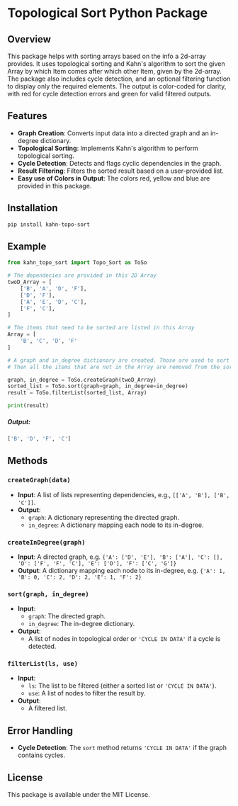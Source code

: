 # Topological Sort Python Package

## Overview

This package helps with sorting arrays based on the info a 2d-array provides. It uses topological sorting and Kahn's algorithm to sort the given Array by which Item comes after which other Item, given by the 2d-array. The package also includes cycle detection, and an optional filtering function to display only the required elements. The output is color-coded for clarity, with red for cycle detection errors and green for valid filtered outputs.

## Features

- **Graph Creation**: Converts input data into a directed graph and an in-degree dictionary.
- **Topological Sorting**: Implements Kahn's algorithm to perform topological sorting.
- **Cycle Detection**: Detects and flags cyclic dependencies in the graph.
- **Result Filtering**: Filters the sorted result based on a user-provided list.
- **Easy use of Colors in Output**: The colors red, yellow and blue are provided in this package.

## Installation

```bash
pip install kahn-topo-sort
```

## Example

```python
from kahn_topo_sort import Topo_Sort as ToSo

# The dependecies are provided in this 2D Array
twoD_Array = [
    ['B', 'A', 'D', 'F'],
    ['D', 'F'],
    ['A', 'E', 'D', 'C'],
    ['F', 'C'],
]

# The items that need to be sorted are listed in this Array
Array = [
    'B', 'C', 'D', 'F'
]

# A graph and in_degree dictionary are created. Those are used to sort the 2D Array.
# Then all the items that are not in the Array are removed from the sorted List.

graph, in_degree = ToSo.createGraph(twoD_Array)
sorted_list = ToSo.sort(graph=graph, in_degree=in_degree)
result = ToSo.filterList(sorted_list, Array)

print(result)
```
##### Output:
```bash
['B', 'D', 'F', 'C']
```

## Methods

### `createGraph(data)`

- **Input**: A list of lists representing dependencies, e.g., `[['A', 'B'], ['B', 'C']]`.
- **Output**:
  - `graph`: A dictionary representing the directed graph.
  - `in_degree`: A dictionary mapping each node to its in-degree.

### `createInDegree(graph)`

- **Input**: A directed graph, e.g. `{'A': ['D', 'E'], 'B': ['A'], 'C': [], 'D': ['F', 'F', 'C'], 'E': ['D'], 'F': ['C', 'G']}`
- **Output**: A dictionary mapping each node to its in-degree, e.g. `{'A': 1, 'B': 0, 'C': 2, 'D': 2, 'E': 1, 'F': 2}`

### `sort(graph, in_degree)`

- **Input**:
  - `graph`: The directed graph.
  - `in_degree`: The in-degree dictionary.
- **Output**: 
  - A list of nodes in topological order or `'CYCLE IN DATA'` if a cycle is detected.

### `filterList(ls, use)`

- **Input**:
  - `ls`: The list to be filtered (either a sorted list or `'CYCLE IN DATA'`).
  - `use`: A list of nodes to filter the result by.
- **Output**: 
  - A filtered list.

## Error Handling

- **Cycle Detection**: The `sort` method returns `'CYCLE IN DATA'` if the graph contains cycles.

## License

This package is available under the MIT License.